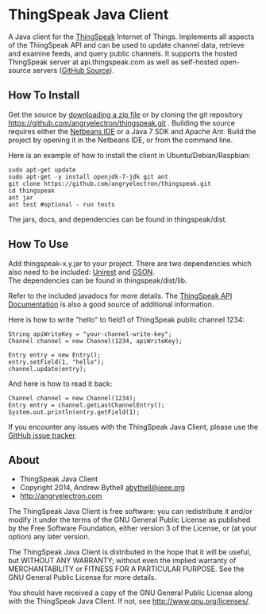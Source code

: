 ThingSpeak Java Client 
===
A Java client for the [ThingSpeak](http://thingspeak.com) Internet of 
Things.  Implements all aspects of the ThingSpeak API and can be used to 
update channel data, retrieve and examine feeds, and query public channels. 
It supports the hosted ThingSpeak server at api.thingspeak.com as well 
as self-hosted open-source servers ([GitHub Source](https://github.com/iobridge/thingspeak)). 

How To Install
---
Get the source by [downloading a zip file](https://github.com/angryelectron/ThingSpeak/archive/master.zip)
or by cloning the git repository https://github.com/angryelectron/thingspeak.git .
Building the source requires either the [Netbeans IDE](http://netbeans.org) or a 
Java 7 SDK and Apache Ant. Build the project by opening it in the Netbeans IDE, or from the command line.  

Here is an example of how to install the client in Ubuntu/Debian/Raspbian:

```
sudo apt-get update
sudo apt-get -y install openjdk-7-jdk git ant
git clone https://github.com/angryelectron/thingspeak.git
cd thingspeak
ant jar
ant test #optional - run tests 
```

The jars, docs, and dependencies can be found in thingspeak/dist.

How To Use
---
Add thingspeak-x.y.jar to your project.  There are two dependencies which
also need to be included: [Unirest](http://unirest.io) and 
[GSON](http://code.google.com/p/google-gson/).  
The dependencies can be found in thingspeak/dist/lib.

Refer to the included javadocs for more details.  The 
[ThingSpeak API Documentation](http://community.thingspeak.com/documentation/api/#thingspeak_api)
is also a good source of additional information.

Here is how to write "hello" to field1 of ThingSpeak public channel 1234:

```
String apiWriteKey = "your-channel-write-key";
Channel channel = new Channel(1234, apiWriteKey);

Entry entry = new Entry();
entry.setField(1, "hello");
channel.update(entry);
```

And here is how to read it back:

```
Channel channel = new Channel(1234);
Entry entry = channel.getLastChannelEntry();
System.out.println(entry.getField(1);
```

If you encounter any issues with the ThingSpeak Java Client, please use the [GitHub issue tracker](https://github.com/angryelectron/ThingSpeak/issues).


About
---
* ThingSpeak Java Client 
* Copyright 2014, Andrew Bythell <abythell@ieee.org>
* http://angryelectron.com
 
The ThingSpeak Java Client is free software: you can redistribute it and/or
modify it under the terms of the GNU General Public License as published by
the Free Software Foundation, either version 3 of the License, or (at your
option) any later version.

The ThingSpeak Java Client is distributed in the hope that it will be useful,
but WITHOUT ANY WARRANTY; without even the implied warranty of
MERCHANTABILITY or FITNESS FOR A PARTICULAR PURPOSE. See the GNU General
Public License for more details.

You should have received a copy of the GNU General Public License along with
the ThingSpeak Java Client. If not, see <http://www.gnu.org/licenses/>.

